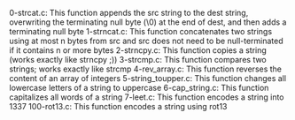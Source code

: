 0-strcat.c: This function appends the src string to the dest string, overwriting the terminating null byte (\0) at the end of dest, and then adds a terminating null byte
1-strncat.c: This function concatenates two strings using at most n bytes from src and src does not need to be null-terminated if it contains n or more bytes
2-strncpy.c: This function copies a string (works exactly like strncpy ;))
3-strcmp.c: This function compares two strings; works exactly like strcmp
4-rev_array.c: This function reverses the content of an array of integers
5-string_toupper.c: This function changes all lowercase letters of a string to uppercase
6-cap_string.c: This function capitalizes all words of a string
7-leet.c: This function encodes a string into 1337
100-rot13.c: This function encodes a string using rot13
